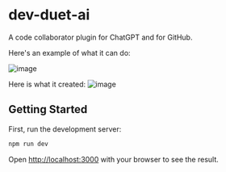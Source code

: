 # dev-duet-ai

A code collaborator plugin for ChatGPT and for GitHub.

Here's an example of what it can do:

![image](https://github.com/AustinMichaelColeman/dev-duet-ai/assets/12992271/fbb4ee45-2ee4-461e-b68d-5f462b919467)

Here is what it created:
![image](https://github.com/AustinMichaelColeman/dev-duet-ai/assets/12992271/1c12cabf-7ceb-47c8-b55e-5a20983f2c24)

## Getting Started

First, run the development server:

```bash
npm run dev

```

Open [http://localhost:3000](http://localhost:3000) with your browser to see the result.
